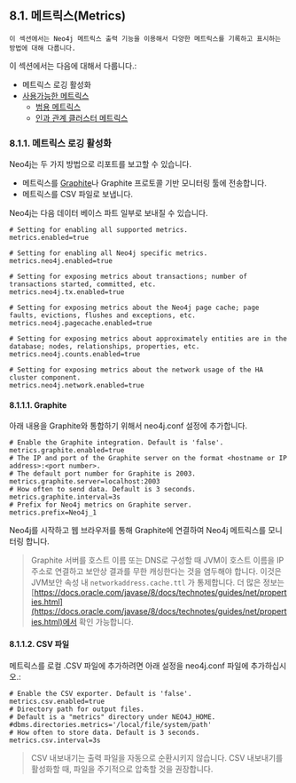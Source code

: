 
## 8.1. 메트릭스(Metrics)  

```
이 섹션에서는 Neo4j 메트릭스 출력 기능을 이용해서 다양한 메트릭스를 기록하고 표시하는 방법에 대해 다룹니다.
```

이 섹션에서는 다음에 대해서 다룹니다.:

+ 메트릭스 로깅 활성화
+ [사용가능한 메트릭스](metrics/reference.md)
	+ [범용 메트릭스](metrics/reference.md)
	+ [인과 관계 클러스터 메트릭스](metrics/reference.md)


### 8.1.1. 메트릭스 로깅 활성화

Neo4j는 두 가지 방법으로 리포트를 보고할 수 있습니다. 

+ 메트릭스를 [Graphite]("https://graphiteapp.org/")나 Graphite 프로토콜 기반 모니터링 툴에 전송합니다. 
+ 메트릭스를 CSV 파일로 보냅니다.

Neo4j는 다음 데이터 베이스 파트 일부로 보내질 수 있습니다. 

```
# Setting for enabling all supported metrics.
metrics.enabled=true

# Setting for enabling all Neo4j specific metrics.
metrics.neo4j.enabled=true

# Setting for exposing metrics about transactions; number of transactions started, committed, etc.
metrics.neo4j.tx.enabled=true

# Setting for exposing metrics about the Neo4j page cache; page faults, evictions, flushes and exceptions, etc.
metrics.neo4j.pagecache.enabled=true

# Setting for exposing metrics about approximately entities are in the database; nodes, relationships, properties, etc.
metrics.neo4j.counts.enabled=true

# Setting for exposing metrics about the network usage of the HA cluster component.
metrics.neo4j.network.enabled=true
```

#### 8.1.1.1. Graphite

아래 내용을 Graphite와 통합하기 위해서 neo4j.conf 설정에 추가합니다.

```
# Enable the Graphite integration. Default is 'false'.
metrics.graphite.enabled=true
# The IP and port of the Graphite server on the format <hostname or IP address>:<port number>.
# The default port number for Graphite is 2003.
metrics.graphite.server=localhost:2003
# How often to send data. Default is 3 seconds.
metrics.graphite.interval=3s
# Prefix for Neo4j metrics on Graphite server.
metrics.prefix=Neo4j_1
```

Neo4j를 시작하고 웹 브라우저를 통해 Graphite에 연결하여 Neo4j 메트릭스를 모니터링 합니다.   

> Graphite 서버를 호스트 이름 또는 DNS로 구성할 때 JVM이 호스트 이름을 IP주소로 연결하고 보안상 결과를 무한 캐싱한다는 것을 염두해야 합니다. 이것은 JVM보안 속성 내 ```networkaddress.cache.ttl``` 가 통제합니다. 더 많은 정보는 [https://docs.oracle.com/javase/8/docs/technotes/guides/net/properties.html](https://docs.oracle.com/javase/8/docs/technotes/guides/net/properties.html)에서 확인 가능합니다. 


#### 8.1.1.2. CSV 파일

메트릭스를 로컬 .CSV 파일에 추가하려면 아래 설정을 neo4j.conf 파일에 추가하십시오.:

```
# Enable the CSV exporter. Default is 'false'.
metrics.csv.enabled=true
# Directory path for output files.
# Default is a "metrics" directory under NEO4J_HOME.
#dbms.directories.metrics='/local/file/system/path'
# How often to store data. Default is 3 seconds.
metrics.csv.interval=3s
```



> CSV 내보내기는 출력 파일을 자동으로 순환시키지 않습니다. CSV 내보내기를 활성화할 때, 파일을 주기적으로 압축할 것을 권장합니다.
